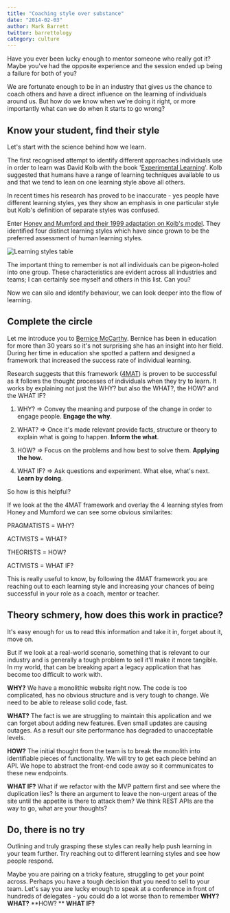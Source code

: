 ```yaml
---
title: "Coaching style over substance"
date: "2014-02-03"
author: Mark Barrett
twitter: barrettology
category: culture
---
```


Have you ever been lucky enough to mentor someone who really got it? Maybe you've had the opposite experience and the session ended up being a failure for both of you?

We are fortunate enough to be in an industry that gives us the chance to coach others and have a direct influence on the learning of individuals around us. But how do we know when we're doing it right, or more importantly what can we do when it starts to go wrong?

## Know your student, find their style

Let's start with the science behind how we learn.

The first recognised attempt to identify different approaches individuals use in order to learn was David Kolb with the book '[Experimental Learning](http://www.amazon.co.uk/Experiential-Learning-Experience-Source-Development/dp/0132952610)'. Kolb suggested that humans have a range of learning techniques available to us and that we tend to lean on one learning style above all others.

In recent times his research has proved to be inaccurate - yes people have different learning styles, yes they show an emphasis in one particular style but Kolb's definition of separate styles was confused.

Enter [Honey and Mumford and their 1999 adaptation on Kolb's model](http://en.wikipedia.org/wiki/Learning_styles#Peter_Honey_and_Alan_Mumford.27s_model). They identified four distinct learning styles which have since grown to be the preferred assessment of human learning styles.

![Learning styles table](/images/posts/learning-styles.png)

The important thing to remember is not all individuals can be pigeon-holed into one group. These characteristics are evident across all industries and teams; I can certainly see myself and others in this list. Can you?

Now we can silo and identify behaviour, we can look deeper into the flow of learning.

## Complete the circle

Let me introduce you to [Bernice McCarthy](http://www.linkedin.com/pub/bernice-mccarthy/15/564/715). Bernice has been in education for more than 30 years so it's not surprising she has an insight into her field. During her time in education she spotted a pattern and designed a framework that increased the success rate of individual learning.

Research suggests that this framework ([4MAT](http://www.4mat.eu/)) is proven to be successful as it follows the thought processes of individuals when they try to learn. It works by explaining not just the WHY? but also the WHAT?, the HOW? and the WHAT IF?

1. WHY? => Convey the meaning and purpose of the change in order to engage people. **Engage the why**.

2. WHAT? => Once it's made relevant provide facts, structure or theory to explain what is going to happen. **Inform the what**.

3. HOW? => Focus on the problems and how best to solve them. **Applying the how**.

4. WHAT IF? => Ask questions and experiment. What else, what's next. **Learn by doing**.

So how is this helpful?

If we look at the the 4MAT framework and overlay the 4 learning styles from Honey and Mumford we can see some obvious similarites:

PRAGMATISTS = WHY?

ACTIVISTS = WHAT?

THEORISTS = HOW?

ACTIVISTS = WHAT IF?

This is really useful to know, by following the 4MAT framework you are reaching out to each learning style and increasing your chances of being successful in your role as a coach, mentor or teacher.

## Theory schmery, how does this work in practice?

It's easy enough for us to read this information and take it in, forget about it, move on.

But if we look at a real-world scenario, something that is relevant to our industry and is generally a tough problem to sell it'll make it more tangible. In my world, that can be breaking apart a legacy application that has become too difficult to work with.

**WHY?**
We have a monolithic website right now. The code is too complicated, has no obvious structure and is very tough to change. We need to be able to release solid code, fast.

**WHAT?**
The fact is we are struggling to maintain this application and we can forget about adding new features. Even small updates are causing outages. As a result our site performance has degraded to unacceptable levels.

**HOW?**
The initial thought from the team is to break the monolith into identifiable pieces of functionality. We will try to get each piece behind an API. We hope to abstract the front-end code away so it communicates to these new endpoints.

**WHAT IF?**
What if we refactor with the MVP pattern first and see where the duplication lies? Is there an argument to leave the non-urgent areas of the site until the appetite is there to attack them? We think REST APIs are the way to go, what are your thoughts?

## Do, there is no try

Outlining and truly grasping these styles can really help push learning in your team further. Try reaching out to different learning styles and see how people respond.

Maybe you are pairing on a tricky feature, struggling to get your point across. Perhaps you have a tough decision that you need to sell to your team. Let's say you are lucky enough to speak at a conference in front of hundreds of delegates - you could do a lot worse than to remember **WHY?** **WHAT?** **HOW? ** **WHAT IF?**
